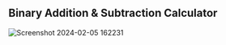 ## Binary Addition & Subtraction Calculator

![Screenshot 2024-02-05 162231](https://github.com/Thisal-D/Binary-Calculator/assets/93121062/c7d993ea-2114-4091-bc5b-b4e99e6d14ad)
